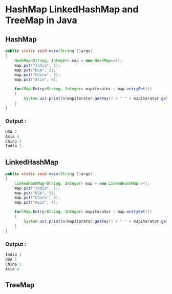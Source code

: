 # HashMap LinkedHashMap and TreeMap in Java

## HashMap


```java
public static void main(String []args)
{
    HashMap<String, Integer> map = new HashMap<>();
    map.put("India", 1);
    map.put("USA", 2);
    map.put("China", 3);
    map.put("Asia", 4);

    for(Map.Entry<String, Integer> mapiterator : map.entrySet())
    {
        System.out.println(mapiterator.getKey() + " " + mapiterator.getValue());
    }
}

```

### Output :
```java
USA 2
Asia 4
China 3
India 1
```


## LinkedHashMap

```java
public static void main(String []args)
{
    LinkedHashMap<String, Integer> map = new LinkedHashMap<>();
    map.put("India", 1);
    map.put("USA", 2);
    map.put("China", 3);
    map.put("Asia", 4);

    for(Map.Entry<String, Integer> mapiterator : map.entrySet())
    {
        System.out.println(mapiterator.getKey() + " " + mapiterator.getValue());
    }
}

```

### Output :
```java
India 1
USA 2
China 3
Asia 4
```


## TreeMap
